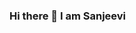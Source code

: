 ### Hi there 👋 I am Sanjeevi

<!--
**sanjeevi7777/sanjeevi7777** is a ✨ _special_ ✨ repository because its `README.md` (this file) appears on your GitHub profile.

Here are some ideas to get you started:

- 🔭 I’m currently working on Portfolio
- 🌱 I’m currently learning Machile Learning
- 👯 I’m looking to collaborate on ...
- 🤔 I’m looking for help with ...
- 💬 Ask me about Java,React,MySql
- 📫 How to reach me: sanjeevi.93453357@gmail.com
- 😄 Pronouns: ...
- ⚡ Fun fact: ...
-->

